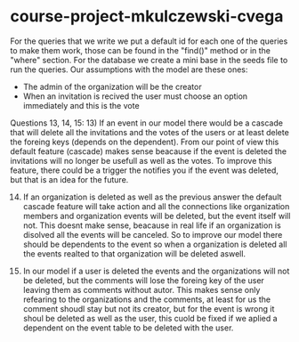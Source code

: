 # course-project-mkulczewski-cvega
For the queries that we write we put a default id for each one of the queries to make them work, those can be found in the "find()" method or in the "where" section.
For the database we create a mini base in the seeds file to run the queries. Our assumptions with the model are these ones:
 - The admin of the organization will be the creator
 - When an invitation is recived the user must choose an option immediately and this is the vote

Questions 13, 14, 15:
13) If an event in our model there would be a cascade that will delete all the invitations and the votes of the users or at least delete the foreing keys (depends on the dependent). From our point of view this default feature (cascade) makes sense beacause if the event is deleted the invitations will no longer be usefull as well as the votes. To improve this feature, there could be a trigger the notifies you if the event was deleted, but that is an idea for the future.

14) If an organization is deleted as well as the previous answer the default cascade feature will take action and all the connections like organization members and organization events will be deleted, but the event itself will not. This doesnt make sense, beacause in real life if an organization is disolved all the events will be canceled. So to improve our model there should be dependents to the event so when a organization is deleted all the events realted to that organization will be deleted aswell.  

15) In our model if a user is deleted the events and the organizations will not be deleted, but the comments will lose the foreing key of the user leaving them as comments without autor. This makes sense only refearing to the organizations and the comments, at least for us the comment shoudl stay but not its creator, but for the event is wrong it shoul be deleted as well as the user, this cuold be fixed if we aplied a dependent on the event table to be deleted with the user.
